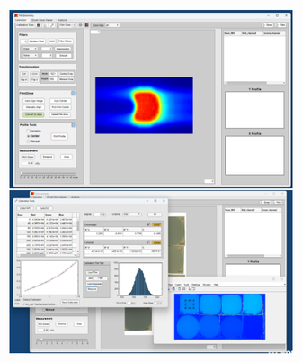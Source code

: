 ![Example Image](https://github.com/sghmire/FilmDosimetry/blob/main/Window1.png)
![Advance Curve Fitting Tool](https://github.com/sghmire/FilmDosimetry/blob/main/Window2.png)

